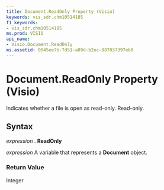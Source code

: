 ```yaml
---
title: Document.ReadOnly Property (Visio)
keywords: vis_sdr.chm10514185
f1_keywords:
- vis_sdr.chm10514185
ms.prod: VISIO
api_name:
- Visio.Document.ReadOnly
ms.assetid: 0645ee7b-7d51-a89d-b2ec-987037397eb8
---
```



# Document.ReadOnly Property (Visio)

Indicates whether a file is open as read-only. Read-only.


## Syntax

 _expression_ . **ReadOnly**

 _expression_ A variable that represents a **Document** object.


### Return Value

Integer


